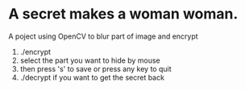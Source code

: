 A secret makes a woman woman.
======
A poject using OpenCV to blur part of image and encrypt

1. ./encrypt <image>
2. select the part you want to hide by mouse
3. then press 's' to save or press any key to quit
4. ./decrypt if you want to get the secret back
